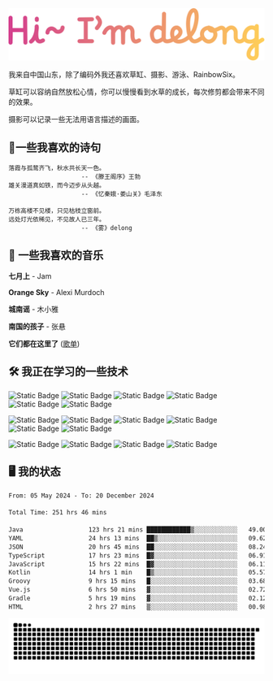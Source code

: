 ![hi](hi.svg)

我来自中国山东，除了编码外我还喜欢草缸、摄影、游泳、RainbowSix。

草缸可以容纳自然放松心情，你可以慢慢看到水草的成长，每次修剪都会带来不同的效果。

摄影可以记录一些无法用语言描述的画面。

## 📖一些我喜欢的诗句

```text
落霞与孤鹜齐飞，秋水共长天一色。
					-- 《滕王阁序》王勃
雄关漫道真如铁，而今迈步从头越。
					-- 《忆秦娥·娄山关》毛泽东
					
万栋高楼不见楼，只见枯枝立窗前。
远处灯光依稀见，不见故人已三年。
					-- 《雾》delong
```

## 🎵 一些我喜欢的音乐

**七月上** - Jam

**Orange Sky** - Alexi Murdoch

**城南谣** - 木小雅

**南国的孩子** - 张悬

**它们都在这里了**
([歌单](https://y.music.163.com/m/playlist?app_version=8.9.90&id=2086393068&userid=1360983921&dlt=0846&creatorId=1360983921))

## 🛠️ 我正在学习的一些技术

![Static Badge](https://img.shields.io/badge/spring-black?logo=spring)
![Static Badge](https://img.shields.io/badge/springboot-black?logo=springboot)
![Static Badge](https://img.shields.io/badge/gradle-black?logo=gradle)
![Static Badge](https://img.shields.io/badge/maven-black?logo=apachemaven)
![Static Badge](https://img.shields.io/badge/linux-black?logo=linux)
![Static Badge](https://img.shields.io/badge/mysql-black?logo=mysql)

![Static Badge](https://img.shields.io/badge/docker-black?logo=docker)
![Static Badge](https://img.shields.io/badge/redis-black?logo=redis)
![Static Badge](https://img.shields.io/badge/git-black?logo=git)
![Static Badge](https://img.shields.io/badge/github-black?logo=github)
![Static Badge](https://img.shields.io/badge/vue-black?logo=vuedotjs)
![Static Badge](https://img.shields.io/badge/typescript-black?logo=typescript)

![Static Badge](https://img.shields.io/badge/npm-black?logo=npm)
![Static Badge](https://img.shields.io/badge/pnpm-black?logo=pnpm)
![Static Badge](https://img.shields.io/badge/vite-black?logo=vite)
![Static Badge](https://img.shields.io/badge/antdesign-black?logo=antdesign)

## 🖥️ 我的状态

<!--START_SECTION:waka-->

```txt
From: 05 May 2024 - To: 20 December 2024

Total Time: 251 hrs 46 mins

Java                  123 hrs 21 mins ████████████▒░░░░░░░░░░░░   49.00 %
YAML                  24 hrs 13 mins  ██▒░░░░░░░░░░░░░░░░░░░░░░   09.62 %
JSON                  20 hrs 45 mins  ██░░░░░░░░░░░░░░░░░░░░░░░   08.24 %
TypeScript            17 hrs 23 mins  █▓░░░░░░░░░░░░░░░░░░░░░░░   06.91 %
JavaScript            15 hrs 22 mins  █▓░░░░░░░░░░░░░░░░░░░░░░░   06.11 %
Kotlin                14 hrs 1 min    █▒░░░░░░░░░░░░░░░░░░░░░░░   05.57 %
Groovy                9 hrs 15 mins   █░░░░░░░░░░░░░░░░░░░░░░░░   03.68 %
Vue.js                6 hrs 50 mins   ▓░░░░░░░░░░░░░░░░░░░░░░░░   02.72 %
Gradle                5 hrs 19 mins   ▓░░░░░░░░░░░░░░░░░░░░░░░░   02.12 %
HTML                  2 hrs 27 mins   ▒░░░░░░░░░░░░░░░░░░░░░░░░   00.98 %
```

<!--END_SECTION:waka-->

<picture>
  <source media="(prefers-color-scheme: dark)" srcset="https://raw.githubusercontent.com/Contour-D/Contour-D/output/github-snake-dark.svg" />
  <source media="(prefers-color-scheme: light)" srcset="https://raw.githubusercontent.com/Contour-D/Contour-D/output/github-snake.svg" />
  <img alt="github-snake" src="https://raw.githubusercontent.com/Contour-D/Contour-D/output/github-snake.svg" />
</picture>